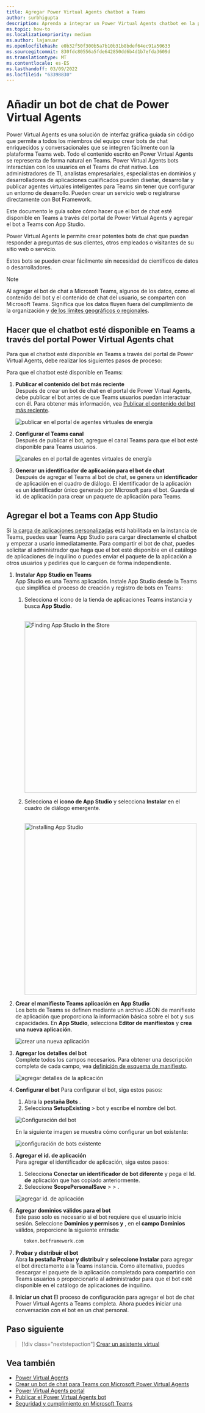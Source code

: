 ```yaml
---
title: Agregar Power Virtual Agents chatbot a Teams
author: surbhigupta
description: Aprenda a integrar un Power Virtual Agents chatbot en la plataforma Teams para crear bots de chat conversacionales e integrarlo con Teams
ms.topic: how-to
ms.localizationpriority: medium
ms.author: lajanuar
ms.openlocfilehash: e0b32f50f300b5a7b10b31b8bdef64ec91a50633
ms.sourcegitcommit: 830fdc80556a5fde642850dd6b4d1b7efda3609d
ms.translationtype: MT
ms.contentlocale: es-ES
ms.lasthandoff: 03/09/2022
ms.locfileid: "63398830"
---
```

# <a name="add-power-virtual-agents-chatbot"></a>Añadir un bot de chat de Power Virtual Agents

Power Virtual Agents es una solución de interfaz gráfica guiada sin código que permite a todos los miembros del equipo crear bots de chat enriquecidos y conversacionales que se integren fácilmente con la plataforma Teams web. Todo el contenido escrito en Power Virtual Agents se representa de forma natural en Teams. Power Virtual Agents bots interactúan con los usuarios en el Teams de chat nativo. Los administradores de TI, analistas empresariales, especialistas en dominios y desarrolladores de aplicaciones cualificados pueden diseñar, desarrollar y publicar agentes virtuales inteligentes para Teams sin tener que configurar un entorno de desarrollo. Pueden crear un servicio web o registrarse directamente con Bot Framework.

Este documento le guía sobre cómo hacer que el bot de chat esté disponible en Teams a través del portal de Power Virtual Agents y agregar el bot a Teams con App Studio.

Power Virtual Agents le permite crear potentes bots de chat que puedan responder a preguntas de sus clientes, otros empleados o visitantes de su sitio web o servicio.

Estos bots se pueden crear fácilmente sin necesidad de científicos de datos o desarrolladores.

> [!NOTE]
> Al agregar el bot de chat a Microsoft Teams, algunos de los datos, como el contenido del bot y el contenido de chat del usuario, se comparten con Microsoft Teams. Significa que los datos fluyen fuera del cumplimiento de la organización y [de los límites geográficos o regionales](/power-virtual-agents/data-location). <br/>

## <a name="make-your-chatbot-available-in-teams-through-the-power-virtual-agents-portal"></a>Hacer que el chatbot esté disponible en Teams a través del portal Power Virtual Agents chat

Para que el chatbot esté disponible en Teams a través del portal de Power Virtual Agents, debe realizar los siguientes pasos de proceso:

Para que el chatbot esté disponible en Teams:

1. **Publicar el contenido del bot más reciente**  
Después de crear un bot de chat en el portal de Power Virtual Agents, debe publicar el bot antes de que Teams usuarios puedan interactuar con él. Para obtener más información, vea [Publicar el contenido del bot más reciente](/power-virtual-agents/publication-fundamentals-publish-channels#publish-the-latest-bot-content).

   ![publicar en el portal de agentes virtuales de energía](../../assets/images/pva-publish.png)

1. **Configurar el Teams canal**  
Después de publicar el bot, agregue el canal Teams para que el bot esté disponible para Teams usuarios.

   ![canales en el portal de agentes virtuales de energía](../../assets/images/pva-channels.png)

1. **Generar un identificador de aplicación para el bot de chat**  
Después de agregar el Teams al bot de chat, se genera un **identificador** de aplicación en el cuadro de diálogo. El identificador de la aplicación es un identificador único generado por Microsoft para el bot. Guarda el id. de aplicación para crear un paquete de aplicación para Teams.

## <a name="add-your-bot-to-teams-using-app-studio"></a>Agregar el bot a Teams con App Studio

Si [la carga de aplicaciones personalizadas](/microsoftteams/admin-settings) está habilitada en la instancia de Teams, puedes usar Teams App Studio para cargar directamente el chatbot y empezar a usarlo inmediatamente. Para compartir el bot de chat, puedes solicitar al administrador que haga que el bot esté disponible en el catálogo de aplicaciones de inquilino o puedes enviar el paquete de la aplicación a otros usuarios y pedirles que lo carguen de forma independiente.

1. **Instalar App Studio en Teams**  
App Studio es una Teams aplicación. Instale App Studio desde la Teams que simplifica el proceso de creación y registro de bots en Teams:

   1. Selecciona el icono de la tienda de aplicaciones Teams instancia y busca **App Studio**.

      &emsp;&emsp; <img  width="450px" alt="Finding App Studio in the Store" src="../../assets/images/get-started/app-studio-store.png"/>

   1. Selecciona el **icono de App Studio** y selecciona **Instalar** en el cuadro de diálogo emergente.

      &emsp;&emsp; <img  width="450px" alt="Installing App Studio" src="../../assets/images/get-started/app-studio-install.png"/>

1. **Crear el manifiesto Teams aplicación en App Studio**  
Los bots de Teams se definen mediante un archivo JSON de manifiesto de aplicación que proporciona la información básica sobre el bot y sus capacidades. En **App Studio**, selecciona **Editor de manifiestos** y **crea una nueva aplicación**.

    ![crear una nueva aplicación](../../assets/images/get-started/create-new-app.png)

1. **Agregar los detalles del bot**  
Complete todos los campos necesarios. Para obtener una descripción completa de cada campo, vea [definición de esquema de manifiesto](../../resources/schema/manifest-schema.md).

    ![agregar detalles de la aplicación](../../assets/images/get-started/add-app-details.png)

1. **Configurar el bot** Para configurar el bot, siga estos pasos:
     1. Abra la **pestaña Bots** .
     1. Selecciona **SetupExisting**  >  bot y escribe el nombre del bot.

   ![Configuración del bot](../../assets/images/get-started/bot-set-up.png)

   En la siguiente imagen se muestra cómo configurar un bot existente:

   ![configuración de bots existente](../../assets/images/get-started/existing-bot-set-up.png)

1. **Agregar el id. de aplicación**  
Para agregar el identificador de aplicación, siga estos pasos:  
    1. Selecciona **Conectar un identificador de bot diferente** y pega el **Id. de** aplicación que has copiado anteriormente.
    1. Seleccione **ScopePersonalSave** >  > .

    ![agregar id. de aplicación](../../assets/images/get-started/add-app-id.png)

1. **Agregar dominios válidos para el bot**  
Este paso solo es necesario si el bot requiere que el usuario inicie sesión. Seleccione **Dominios y permisos y** , en el **campo Dominios** válidos, proporcione la siguiente entrada:

    ```bash
       token.botframework.com
    ```

1. **Probar y distribuir el bot**  
Abra **la pestaña Probar y distribuir** y **seleccione Instalar** para agregar el bot directamente a la Teams instancia. Como alternativa, puedes descargar el paquete de la aplicación completado para compartirlo con Teams usuarios o proporcionarlo al administrador para que el bot esté disponible en el catálogo de aplicaciones de inquilino.

1. **Iniciar un chat** El proceso de configuración para agregar el bot de chat Power Virtual Agents a Teams completa. Ahora puedes iniciar una conversación con el bot en un chat personal.

## <a name="next-step"></a>Paso siguiente

> [!div class="nextstepaction"]
> [Crear un asistente virtual](~/samples/virtual-assistant.md)

## <a name="see-also"></a>Vea también

* [Power Virtual Agents](/power-virtual-agents/fundamentals-what-is-power-virtual-agents)  
* [Crear un bot de chat para Teams con Microsoft Power Virtual Agents](../bot-features.md#bots-with-power-virtual-agents)
* [Power Virtual Agents portal](https://powervirtualagents.microsoft.com)
* [Publicar el Power Virtual Agents bot](/power-virtual-agents/publication-fundamentals-publish-channels)
* [Seguridad y cumplimiento en Microsoft Teams](/MicrosoftTeams/security-compliance-overview)

